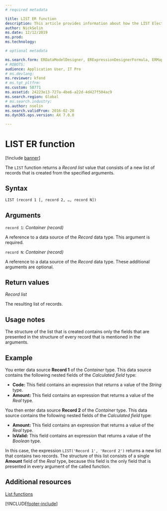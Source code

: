 ```yaml
---
# required metadata

title: LIST ER function
description: This article provides information about how the LIST Electronic reporting (ER) function is used.
author: NickSelin
ms.date: 12/12/2019
ms.prod: 
ms.technology: 

# optional metadata

ms.search.form: ERDataModelDesigner, ERExpressionDesignerFormula, ERMappedFormatDesigner, ERModelMappingDesigner
# ROBOTS: 
audience: Application User, IT Pro
# ms.devlang: 
ms.reviewer: kfend
# ms.tgt_pltfrm: 
ms.custom: 58771
ms.assetid: 24223e13-727a-4be6-a22d-4d427f504ac9
ms.search.region: Global
# ms.search.industry: 
ms.author: nselin
ms.search.validFrom: 2016-02-28
ms.dyn365.ops.version: AX 7.0.0

---
```


# LIST ER function

[!include [banner](../includes/banner.md)]

The `LIST` function returns a *Record list* value that consists of a new list of records that is created from the specified arguments.

## Syntax

```vb
LIST (record 1 [, record 2, …, record N])
```

## Arguments

`record 1`: *Container (record)*

A reference to a data source of the *Record* data type. This argument is required.

`record N`: *Container (record)*

A reference to a data source of the *Record* data type. These additional arguments are optional.

## Return values

*Record list*

The resulting list of records.

## Usage notes

The structure of the list that is created contains only the fields that are presented in the structure of every record that is mentioned in the arguments.

## Example

You enter data source **Record 1** of the *Container* type. This data source contains the following nested fields of the *Calculated field* type:

- **Code:** This field contains an expression that returns a value of the *String* type.
- **Amount:** This field contains an expression that returns a value of the *Real* type.

You then enter data source **Record 2** of the *Container* type. This data source contains the following nested fields of the *Calculated field* type:

- **Amount:** This field contains an expression that returns a value of the *Real* type.
- **IsValid:** This field contains an expression that returns a value of the *Boolean* type.

In this case, the expression `LIST('Record 1', 'Record 2')` returns a new list that contains two records. The structure of this list consists of a single **Amount** field of the *Real* type, because this field is the only field that is presented in every argument of the called function.

## Additional resources

[List functions](er-functions-category-list.md)


[!INCLUDE[footer-include](../../../includes/footer-banner.md)]